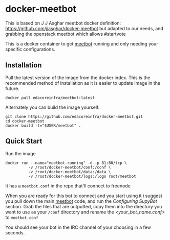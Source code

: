 # docker-meetbot

This is based on J J Asghar meetbot docker definition: https://github.com/jjasghar/docker-meetbot but adapted to our needs,
and grabbing the openstack meetbot which allows #startvote

This is a docker container to get [meetbot](https://wiki.debian.org/MeetBot) running and only needing your specific configurations.

## Installation

Pull the latest version of the image from the docker index. This is the recommended method of installation as it is easier to update image in the future.

```
docker pull edacoreinfra/meetbot:latest
```

Alternately you can build the image yourself.

```
git clone https://github.com/edacoreinfra/docker-meetbot.git
cd docker-meetbot
docker build -t="$USER/meetbot" .
```

## Quick Start

Run the image

```
docker run --name="meetbot-running" -d -p 81:80/tcp \
          -v /root/docker-meetbot/conf:/conf \
          -v /root/docker-meetbot/data:/data \
          -v /root/docker-meetbot/logs:/logs root/meetbot

```

It has  a `meetbot.conf` in the repo that'll connect to freenode

When you are ready for this bot to connect and you start using it i suggest
you pull down the main [meetbot](https://wiki.debian.org/MeetBot) code, and
run the _Configuring SupyBot_ section. Grab the files that are outputted, copy
them into the directory you want to use as your `/conf` directory and rename the
_<your_bot_name.conf>_ to `meetbot.conf`

You should see your bot in the IRC channel of your choosing in a few seconds.
